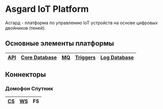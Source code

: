 # Asgard IoT Platform
Асгард - платформа по управлению IoT устройств на основе цифровых двойников (теней).

## Основные элементы платформы

| [API](./core/api.md) | [Core Database](./core/db.md) | [MQ](./core/mq.md) | [Triggers](./triggers.md) | [Log Database](./core/ldb.md) |
|:--|:--|:--|:--|:--|

## Коннекторы

### Домофон Спутник

| [CS](./connectors/sputnik_intercom/cs.md) | [WS](./connectors/sputnik_intercom/ws.md) | FS |
|:--|:--|:--|

